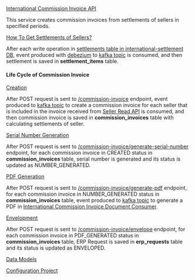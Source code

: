 [International Commission Invoice API]()

This service creates commission invoices from settlements of sellers in specified periods.

[How To Get Settlements of Sellers?](https://lucid.app/lucidchart/2d18306c-e6eb-409d-9e8e-f3284e4863da/edit?invitationId=inv_db70d270-bbde-42fb-9603-b3c02105e05c&page=WeLZadbfEkM6#)

After each write operation in [settlements table in international-settlement DB](https://wiki.trendyol.com/pages/viewpage.action?spaceKey=SFS&title=International+Settlement+Models), event produced 
with [debezium](https://debezium.io/) to [kafka topic](https://c3-stretch-stage.mars.trendyol.com/clusters/mas0OX-RTISd9QPoxQR43A/management/topics/seller.settlement.int-settlement-debezium.settlement-cdc/overview) is consumed, and then settlement is saved in **settlement_items** table.

#### Life Cycle of Commission Invoice

[Creation](https://lucid.app/lucidchart/2d18306c-e6eb-409d-9e8e-f3284e4863da/edit?invitationId=inv_db70d270-bbde-42fb-9603-b3c02105e05c&page=VlT-w2EUvv0I#)

After POST request is sent to [/commission-invoice](https://stage-seller-finance-intcommissioninvoice-service.earth.trendyol.com/swagger-ui/index.html#/commission-invoice-controller/create) 
endpoint, event produced to [kafka topic](https://c3-stretch-stage.mars.trendyol.com/clusters/mas0OX-RTISd9QPoxQR43A/management/topics/seller.finance.internationalcommissioninvoiceapi.commissionInvoiceCreate.0/overview) to create a commission invoice for each seller that is included in the invoice received from [Seller Read API](https://stage-seller-base-international-seller-read-service.earth.trendyol.com/swagger-ui.html) is consumed, and then commission invoice is saved in 
**commission_invoices** table with calculating settlements of seller.

[Serial Number Generation](https://lucid.app/lucidchart/2d18306c-e6eb-409d-9e8e-f3284e4863da/edit?invitationId=inv_db70d270-bbde-42fb-9603-b3c02105e05c&page=FFEcfPza3xUY#)

After POST request is sent to [/commission-invoice/generate-serial-number](https://stage-seller-finance-intcommissioninvoice-service.earth.trendyol.com/swagger-ui/index.html#/commission-invoice-controller/generateSerialNumber) endpoint, for each commission invoice in CREATED status in **commission_invoices** table, serial number is generated and its status is updated as NUMBER_GENERATED.

[PDF Generation](https://lucid.app/lucidchart/2d18306c-e6eb-409d-9e8e-f3284e4863da/edit?invitationId=inv_db70d270-bbde-42fb-9603-b3c02105e05c&page=xxpeoENEp0sc#)

After POST request is sent to [/commission-invoice/generate-pdf](https://stage-seller-finance-intcommissioninvoice-service.earth.trendyol.com/swagger-ui/index.html#/commission-invoice-controller/generatePdf) endpoint, for each commission invoice in NUMBER_GENERATED status in **commission_invoices** table, event produced to 
[kafka topic](https://c3-stretch-stage.mars.trendyol.com/clusters/mas0OX-RTISd9QPoxQR43A/management/topics/seller.finance.internationalcommissioninvoiceapi.documentCreate.0/overview) to generate a 
PDF in [International Commission Invoice Document Consumer](https://gitlab.trendyol.com/seller/finance/international/international-commission-invoice-document-consumer).

[Envelopment](https://lucid.app/lucidchart/2d18306c-e6eb-409d-9e8e-f3284e4863da/edit?invitationId=inv_db70d270-bbde-42fb-9603-b3c02105e05c&page=n0JeW4nV.iTL#)

After POST request is sent to [/commission-invoice/envelope](https://stage-seller-finance-intcommissioninvoice-service.earth.trendyol.com/swagger-ui/index.html#/commission-invoice-controller/envelope) endpoint, for each commission invoice in PDF_GENERATED status in **commission_invoices** table, ERP Request is saved in **erp_requests** table and 
its status is updated as ENVELOPED.

[Data Models](https://wiki.trendyol.com/display/SF/Commission+Invoice+Data+Models)

[Configuration Project](https://gitlab.trendyol.com/seller/finance/cfg/international/international-commission-invoice-api)